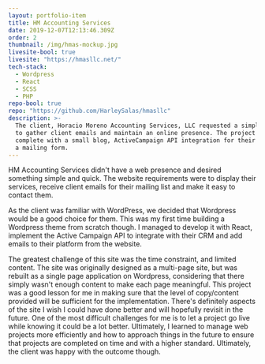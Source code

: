 ```yaml
---
layout: portfolio-item
title: HM Accounting Services
date: 2019-12-07T12:13:46.309Z
order: 2
thumbnail: /img/hmas-mockup.jpg
livesite-bool: true
livesite: "https://hmasllc.net/"
tech-stack:
  - Wordpress
  - React
  - SCSS
  - PHP
repo-bool: true
repo: "https://github.com/HarleySalas/hmasllc"
description: >-
  The client, Horacio Moreno Accounting Services, LLC requested a simple website
  to gather client emails and maintain an online presence. The project is
  complete with a small blog, ActiveCampaign API integration for their CRM, and
  a mailing form.
---
```


HM Accounting Services didn't have a web presence and desired something simple and quick. The website requirements were to display their services, receive client emails for their mailing list and make it easy to contact them.

As the client was familiar with WordPress, we decided that Wordpress would be a good choice for them. This was my first time building a Wordpress theme from scratch though. I managed to develop it with React, implement the Active Campaign API to integrate with their CRM and add emails to their platform from the website.

The greatest challenge of this site was the time constraint, and limited content. The site was originally designed as a multi-page site, but was rebuilt as a single page application on Wordpress, considering that there simply wasn't enough content to make each page meaningful. This project was a good lesson for me in making sure that the level of copy/content provided will be sufficient for the implementation. There's definitely aspects of the site I wish I could have done better and will hopefully revisit in the future. One of the most difficult challenges for me is to let a project go live while knowing it could be a lot better. Ultimately, I learned to manage web projects more efficiently and how to approach things in the future to ensure that projects are completed on time and with a higher standard. Ultimately, the client was happy with the outcome though.
